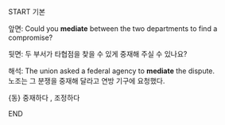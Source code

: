 START
기본

앞면:
Could you **mediate** between the two departments to find a compromise?

뒷면:
두 부서가 타협점을 찾을 수 있게 중재해 주실 수 있나요?

해석:
The union asked a federal agency to **mediate** the dispute.  
노조는 그 분쟁을 중재해 달라고 연방 기구에 요청했다.

{동} 중재하다 , 조정하다  
<!--ID: 1747213161384-->
END